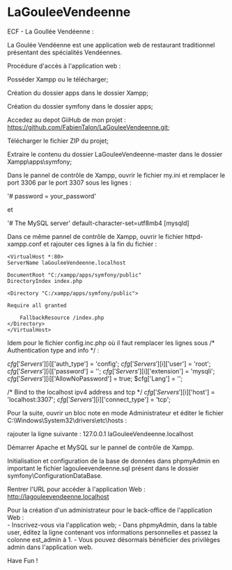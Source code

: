 # LaGouleeVendeenne

ECF - La Goullée Vendéenne :

La Goulée Vendéenne est une application web de restaurant traditionnel présentant des spécialités Vendéennes.

Procédure d'accès à l'application web : 

Posséder Xampp ou le télécharger;

Création du dossier apps dans le dossier Xampp;

Création du dossier symfony dans le dossier apps;

Accedez au depot GiiHub de mon projet : https://github.com/FabienTalon/LaGouleeVendeenne.git;

Télécharger le fichier ZIP du projet;

Extraire le contenu du dossier LaGouleeVendeenne-master dans le dossier Xampp\apps\symfony;

Dans le pannel de contrôle de Xampp, ouvrir le fichier my.ini et remplacer le port 3306 par le port 3307
sous les lignes :

'# password       = your_password'

et

'# The MySQL server'
default-character-set=utf8mb4
[mysqld]

Dans ce même pannel de contrôle de Xampp, ouvrir le fichier httpd-xampp.conf et rajouter ces lignes à la fin du fichier :

    <VirtualHost *:80>
    ServerName laGouleeVendeenne.localhost

    DocumentRoot "C:/xampp/apps/symfony/public"
    DirectoryIndex index.php

    <Directory "C:/xampp/apps/symfony/public">

    Require all granted

        FallbackResource /index.php
    </Directory>
    </VirtualHost>

Idem pour le fichier config.inc.php où il faut remplacer les lignes sous /* Authentication type and info */ :

$cfg['Servers'][$i]['auth_type'] = 'config';
$cfg['Servers'][$i]['user'] = 'root';
$cfg['Servers'][$i]['password'] = '';
$cfg['Servers'][$i]['extension'] = 'mysqli';
$cfg['Servers'][$i]['AllowNoPassword'] = true;
$cfg['Lang'] = '';

/* Bind to the localhost ipv4 address and tcp */
$cfg['Servers'][$i]['host'] = 'localhost:3307';
$cfg['Servers'][$i]['connect_type'] = 'tcp';

Pour la suite, ouvrir un bloc note en mode Administrateur et éditer le fichier C:\Windows\System32\drivers\etc\hosts :

rajouter la ligne suivante : 127.0.0.1       laGouleeVendeenne.localhost

Démarrer Apache et MySQL sur le pannel de contrôle de Xampp.

Initialisation et configuration de la base de données dans phpmyAdmin en important le fichier lagouleevendeenne.sql 
présent dans le dossier symfony\ConfigurationDataBase.

Rentrer l'URL pour accéder à l'application Web : http://lagouleevendeenne.localhost  

Pour la création d'un administrateur pour le back-office de l'application Web :  
    - Inscrivez-vous via l'application web;
    - Dans phpmyAdmin, dans la table user, éditez la ligne contenant vos informations personnelles et passez la colonne
est_admin à 1.
    - Vous pouvez désormais bénéficier des privilèges admin dans l'application web.

Have Fun !
